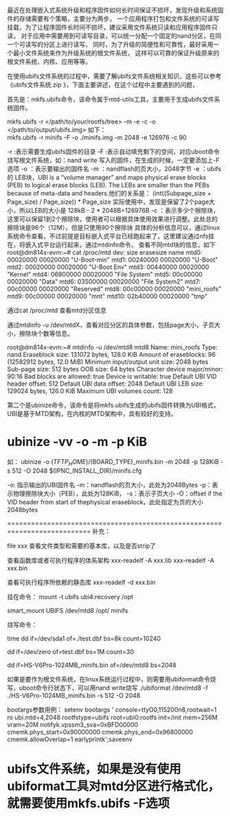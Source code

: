 

    

最近在处理嵌入式系统升级和程序固件如何长时间保证不损坏，发现升级和系统固件的存储需要有个策略，主要分为两步，
一个应用程序打包和文件系统的可读写挂载，为了让程序固件长时间不损坏，建议采用文件系统只读和应用程序固件只读，
对于应用中需要用到可读写目录，可以统一分配一个固定的nand分区，在同一个可读写的分区上进行读写。
同时，为了升级的简便性和可靠性，最好采用一个最小文件系统来作为升级系统的根文件系统，
这样可以可靠的保证升级原来的根文件系统、内核、应用等等。

在使用ubifs文件系统的过程中，需要了解ubifs文件系统相关知识，这些可以参考《ubifs文件系统.zip 》，下面主要讲述，在这个过程中主要遇到的问题，

首先是：mkfs.ubifs命令，该命令属于mtd-utils工具，主要用于生成ubifs文件系统固件。

mkfs.ubifs -r </path/to/your/rootfs/tree> -m <min io size> -e <LEB size> -c <Eraseblocks count> -o </path/to/output/ubifs.img>
如下：  
mkfs.ubifs -r minifs -F -o ./minifs.img -m 2048 -e 126976 -c 90

-r :表示需要生成ubifs固件的目录
-F :表示自动填充剩下的空间，对应uboot命令烧写根文件系统，如：nand write 写入的固件，在生成的时候，一定要添加上-F选项
-o ：表示要输出的固件名
-m ：nandflash的页大小，2048字节
-e ：ubifs 的 LEB块，UBI is a “volume manager” and maps physical  erase blocks (PEB) to logical erase blocks (LEB). 
The LEBs are smaller than the  PEBs because of meta-data and headers.他们的关系是：
(int((Subpage_size + Page_size) / Page_size))  * Page_size
实际使用中，发现是保留了2个page大小，所以LEB的大小是 128kB - 2 * 2048B=126976B
-c ：表示多少个擦除块，这里可以保留1到2个擦除块，使用者可以根据具体使用效果进行调整。此处总的擦除块是96个（12M），但是只使用90个擦除块
具体的分析信息可以，通过linux系统命令查看，不过前提是目标嵌入式平台已经跑起来了，这里建议通过nfs挂在，将嵌入式平台运行起来，通过mtdinfo命令，
查看不同mtd块的信息，如下
root@dm814x-evm:~# cat /proc/mtd 
dev:    size   erasesize  name
mtd0: 00020000 00020000 "U-Boot-min"
mtd1: 00240000 00020000 "U-Boot"
mtd2: 00020000 00020000 "U-Boot Env"
mtd3: 00440000 00020000 "Kernel"
mtd4: 06900000 00020000 "File System"
mtd5: 00c00000 00020000 "Data"
mtd6: 03500000 00020000 "File System2"
mtd7: 00c00000 00020000 "Reserved"
mtd8: 00c00000 00020000 "mini_roofs"
mtd9: 00c00000 00020000 "mnt"
mtd10: 02b40000 00020000 "tmp"

通过cat /proc/mtd 查看mtd分区信息

通过mtdinfo -u /dev/mtdX，查看对应分区的具体参数，包括page大小，子页大小，擦除块个数等信息。
 
root@dm814x-evm:~# mtdinfo  -u /dev/mtd8
mtd8
Name:                           mini_roofs
Type:                           nand
Eraseblock size:                131072 bytes, 128.0 KiB
Amount of eraseblocks:          96 (12582912 bytes, 12.0 MiB)
Minimum input/output unit size: 2048 bytes
Sub-page size:                  512 bytes
OOB size:                       64 bytes
Character device major/minor:   90:16
Bad blocks are allowed:         true
Device is writable:             true
Default UBI VID header offset:  512
Default UBI data offset:        2048
Default UBI LEB size:           129024 bytes, 126.0 KiB
Maximum UBI volumes count:      128

第二个是ubinize命令，该命令是将mkfs.ubifs生成的ubifs固件转换为UBI格式，UBI是基于MTD架构，在内核的MTD架构中，具有较好的支持。
# ubinize -vv -o <output image> -m <min io size> -p <PEB size>KiB <configuration file>
如：
ubinize -o $(TFTP_HOME)/$(BOARD_TYPE)_minifs.bin -m 2048 -p 128KiB -s 512 -O 2048 $(IPNC_INSTALL_DIR)/minifs.cfg

-o: 指示输出的UBI固件名
-m：nandflash的页大小，此处为2048Bytes
-p：表示物理擦除块大小（PEB），此处为128KiB，
-s：表示子页大小
-O：offset if the VID header from start of thephysical eraseblock，此处指定为页的大小2048bytes

===========================================================================
补充：

file xxx 查看文件类型和需要的基本库，以及是否strip了

查看函数库或者可执行程序的体系架构
xxx-readelf -A xxx.lib
xxx-readelf -A xxx.bin

查看可执行程序所依赖的静态库
xxx-readelf -d xxx.bin

挂在命令：
mount -t ubifs ubi4:recovery /opt

smart_mount UBIFS /dev/mtd8 /opt/ minifs

烧写命令：

time dd if=/dev/sda1 of=./test.dbf bs=8k count=10240

dd if=/dev/zero of=test.dbf bs=1M count=30

dd if=HS-V6Pro-1024MB_minifs.bin of=/dev/mtd8 bs=2048

如果是要作为根文件系统，在linux系统运行过程中，则需要用ubiformat命令烧写，uboot命令行状态下，可以用nand write烧写
./ubiformat /dev/mtd8 -f ./HS-V6Pro-1024MB_minifs.bin -s 512 -O 2048

bootargs参数用例：
setenv bootargs ' console=ttyO0,115200n8,rootwait=1 ro ubi.mtd=4,2048 rootfstype=ubifs root=ubi0:rootfs init=/init mem=256M vram=20M notifyk.vpssm3_sva=0xBFD00000   cmemk.phys_start=0x90000000 cmemk.phys_end=0x96800000 cmemk.allowOverlap=1 earlyprintk';saveenv

ubifs文件系统，如果是没有使用ubiformat工具对mtd分区进行格式化，就需要使用mkfs.ubifs -F选项
==================================================









